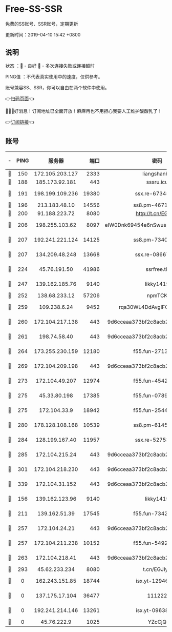 # Free-SS-SSR

免费的SS账号、SSR账号，定期更新

更新时间：2019-04-10 15:42 +0800

## 说明

状态     ：🙂 - 良好 🙁 - 多次连接失败或连接超时

PING值   ：不代表真实使用中的速度，仅供参考。

账号兼容SS、SSR，你可以自由在两个软件中使用。

👉[扫码页面](https://liesauer.github.io/Free-SS-SSR/)👈

🎉🎉🎉好消息！订阅地址已全面开放！麻麻再也不用担心我要人工维护酸酸乳了！

👉[订阅链接](https://www.liesauer.net/yogurt/subscribe?ACCESS_TOKEN=DAYxR3mMaZAsaqUb)👈

## 账号

|-|PING|服务器|端口|密码|加密方式|区域|
|:----:|:----:|:-----:|-----:|:----:|:----:|:----:|
|🙂|150|172.105.203.127|2333|liangshanbo|chacha20|JP|
|🙂|188|185.173.92.181|443|sssru.icu|rc4-md5|RU|
|🙂|191|198.199.109.236|19380|ssx.re-67345010|aes-256-cfb|US|
|🙂|196|213.183.48.10|14556|ss8.pm-46715191|rc4-md5|RU|
|🙂|200|91.188.223.72|8080|http://t.cn/EGJIyrl|rc4-md5|RU|
|🙂|206|198.255.103.62|8097|eIW0Dnk69454e6nSwuspv9DmS201tQ0D|aes-256-cfb|US|
|🙂|207|192.241.221.124|14125|ss8.pm-73400574|aes-256-cfb|US|
|🙂|207|134.209.48.248|13668|ssx.re-08667439|aes-256-cfb|US|
|🙂|224|45.76.191.50|41986|ssrfree.tk|aes-256-cfb|SG|
|🙂|247|139.162.185.76|9140|likky1415|aes-256-cfb|DE|
|🙂|252|138.68.233.12|57206|npmTCK|rc4-md5|US|
|🙂|259|109.238.6.24|9452|rqa30WL4DdAvgIFG6Fs3znzTa|aes-256-cfb|FR|
|🙂|260|172.104.217.138|443|9d6cceaa373bf2c8acb22e60b6a58be6|aes-256-cfb|US|
|🙂|261|198.74.58.40|443|9d6cceaa373bf2c8acb22e60b6a58be6|aes-256-cfb|US|
|🙂|264|173.255.230.159|12180|f55.fun-27131097|aes-256-cfb|US|
|🙂|269|172.104.209.198|443|9d6cceaa373bf2c8acb22e60b6a58be6|aes-256-cfb|US|
|🙂|273|172.104.49.207|12974|f55.fun-45425940|aes-256-cfb|SG|
|🙂|275|45.33.80.198|17385|f55.fun-07896387|aes-256-cfb|US|
|🙂|275|172.104.33.9|18942|f55.fun-25441052|aes-256-cfb|SG|
|🙂|280|178.128.108.168|10539|ss8.pm-61451239|aes-256-cfb|SG|
|🙂|284|128.199.167.40|11957|ssx.re-52753780|aes-256-cfb|SG|
|🙂|285|172.104.215.24|443|9d6cceaa373bf2c8acb22e60b6a58be6|aes-256-cfb|US|
|🙂|301|172.104.218.230|443|9d6cceaa373bf2c8acb22e60b6a58be6|aes-256-cfb|US|
|🙂|339|172.104.31.152|443|9d6cceaa373bf2c8acb22e60b6a58be6|aes-256-cfb|US|
|🙂|156|139.162.123.96|9140|likky1415|aes-256-cfb|JP|
|🙂|211|139.162.51.39|17545|f55.fun-73422177|aes-256-cfb|SG|
|🙂|257|172.104.24.21|443|9d6cceaa373bf2c8acb22e60b6a58be6|aes-256-cfb|US|
|🙂|257|172.104.211.238|10152|f55.fun-54923385|aes-256-cfb|US|
|🙂|263|172.104.218.41|443|9d6cceaa373bf2c8acb22e60b6a58be6|aes-256-cfb|US|
|🙂|293|45.62.233.234|8080|t.cn/EGJIyrl|rc4-md5|CA|
|🙁|0|162.243.151.85|18744|isx.yt-12946786|aes-256-cfb|US|
|🙁|0|137.175.17.104|36477|111222|aes-256-cfb|US|
|🙁|0|192.241.214.146|13261|isx.yt-09638274|aes-256-cfb|US|
|🙁|0|45.76.222.9|1025|YZcCjQ|rc4-md5|JP|
